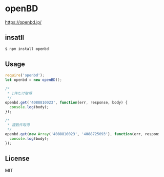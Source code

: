 # openBD

https://openbd.jp/


## insatll

```sh
$ npm install openbd
```

## Usage
```javascript
require('openbd');
let openbd = new openBD();

/*
 * 1件だけ取得
 */
openbd.get('4088810023', function(err, response, body) {
  console.log(body);
});

/*
 * 複数件取得
 */
openbd.get(new Array('4088810023', '4088725093'), function(err, response, body) {
  console.log(body);
});
```

## License
MIT
